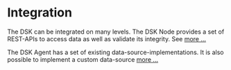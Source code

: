 # Integration

The DSK can be integrated on many levels. The DSK Node provides a set of REST-APIs 
to access data as well as validate its integrity. See [more ...](./node-api/overview.md)

The DSK Agent has a set of existing data-source-implementations. It is also possible to implement a custom data-source [more ...](./agent/examples.md)


